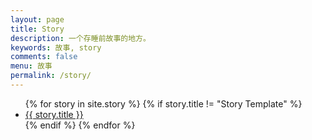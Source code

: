 ```yaml
---
layout: page
title: Story
description: 一个存睡前故事的地方。
keywords: 故事, story
comments: false
menu: 故事
permalink: /story/
---
```


<ul class="listing">
{% for story in site.story %}
{% if story.title != "Story Template" %}
<li class="listing-item"><a href="{{ site.url }}{{ story.url }}">{{ story.title }}</a></li>
{% endif %}
{% endfor %}
</ul>
